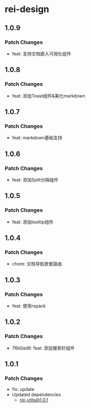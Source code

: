 # rei-design

## 1.0.9

### Patch Changes

- feat: 支持文档嵌入可视化组件

## 1.0.8

### Patch Changes

- feat: 添加Toast组件&美化markdown

## 1.0.7

### Patch Changes

- feat: markdown基础支持

## 1.0.6

### Patch Changes

- feat: 添加Split分隔组件

## 1.0.5

### Patch Changes

- feat: 添加tooltip组件

## 1.0.4

### Patch Changes

- chore: 文档导航嵌套路由

## 1.0.3

### Patch Changes

- feat: 使用rspack

## 1.0.2

### Patch Changes

- 76b0ad6: feat: 添加搜索栏组件

## 1.0.1

### Patch Changes

- fix: update
- Updated dependencies
  - rei-utils@1.0.1

